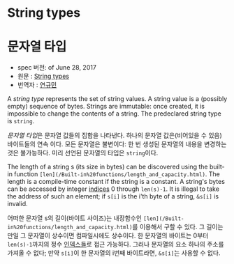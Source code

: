 # String types

# 문자열 타입

* spec 버전: of June 28, 2017
* 원문 : [String types](https://golang.org/ref/spec#String_types)
* 번역자 : [연규민](@voidsatisfaction)

A *string type* represents the set of string values. A string value is a (possibly empty) sequence of bytes. Strings are immutable: once created, it is impossible to change the contents of a string. The predeclared string type is `string`.

*문자열 타입*은 문자열 값들의 집합을 나타낸다. 하나의 문자열 값은(비어있을 수 있음) 바이트들의 연속 이다. 모든 문자열은 불변이다: 한 번 생성된 문자열의 내용을 변경하는 것은 불가능하다. 미리 선언된 문자열의 타입은 `string`이다.

The length of a string s (its size in bytes) can be discovered using the built-in function `[len](/Built-in%20functions/length_and_capacity.html)`. The length is a compile-time constant if the string is a constant. A string's bytes can be accessed by integer [indices](/Expressions/index_expressions.html) 0 through `len(s)-1`. It is illegal to take the address of such an element; if `s[i]` is the i'th byte of a string, `&s[i]` is invalid.

어떠한 문자열 s의 길이(바이트 사이즈)는 내장함수인 `[len](/Built-in%20functions/length_and_capacity.html)`를 이용해서 구할 수 있다. 그 길이는 만일 그 문자열이 상수이면 컴파일시에도 상수이다. 한 문자열의 바이트는 0부터 `len(s)-1`까지의 정수 [인덱스들](/Expressions/index_expressions.html)로 접근 가능하다. 그러나 문자열의 요소 하나의 주소를 가져올 수 없다; 만약 `s[i]`이 한 문자열의 i번째 바이트라면, `&s[i]`는 사용할 수 없다.
